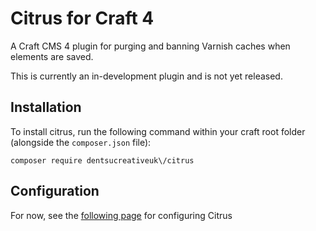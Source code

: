 # Citrus for Craft 4
A Craft CMS 4 plugin for purging and banning Varnish caches when elements are saved.

This is currently an in-development plugin and is not yet released.

## Installation
To install citrus, run the following command within your craft root folder (alongside the `composer.json` file):

```
composer require dentsucreativeuk\/citrus
```

## Configuration
For now, see the [following page](https://github.com/njpanderson/Citrus-for-Craft-2) for configuring Citrus
